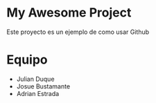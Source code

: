 My Awesome Project
==================

Este proyecto es un ejemplo de como usar Github

Equipo
=================

* Julian Duque
* Josue Bustamante
* Adrian Estrada
